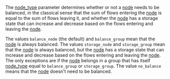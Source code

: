 The [node\_type](@ref) parameter determines whether or not a [node](@ref) needs to be balanced,
in the classical sense that the sum of flows entering the [node](@ref) is equal to the sum of flows
leaving it, and whether the [node](@ref) has a storage state that can increase and decrease based on the
flows entering and leaving the [node](@ref).

The values `balance_node` (the default) and `balance_group` mean that the [node](@ref) is always balanced.
The values `storage_node` and `storage_group` mean that the [node](@ref) is always balanced, but
the [node](@ref) has a storage state that can increase and decrease based on the
flows entering and leaving the [node](@ref).
The only exceptions are if the [node](@ref) belongs in a group that has itself [node\_type](@ref) equal to
`balance_group` or `storage_group`.
The value `no_balance` means that the [node](@ref) doesn't need to be balanced.
